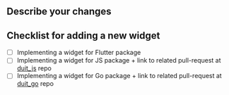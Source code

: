 ## Describe your changes

## Сhecklist for adding a new widget
- [ ] Implementing a widget for Flutter package
- [ ] Implementing a widget for JS package + link to related pull-request at [duit_js](https://github.com/Duit-Foundation/duit_js) repo
- [ ] Implementing a widget for Go package + link to related pull-request at [duit_go](https://github.com/Duit-Foundation/duit_go) repo
